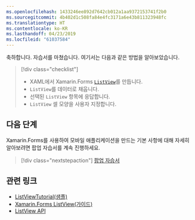 ```yaml
---
ms.openlocfilehash: 1433246ee892d7642cb012a1aa9372153741f2b0
ms.sourcegitcommit: 4b402d1c508fa84e4fc3171a6e43b811323948fc
ms.translationtype: HT
ms.contentlocale: ko-KR
ms.lasthandoff: 04/23/2019
ms.locfileid: "61037584"
---
```

축하합니다. 자습서를 마쳤습니다. 여기서는 다음과 같은 방법을 알아보았습니다.

> [!div class="checklist"]
> - XAML에서 Xamarin.Forms [`ListView`](xref:Xamarin.Forms.ListView)를 만듭니다.
> - `ListView`를 데이터로 채웁니다.
> - 선택된 `ListView` 항목에 응답합니다.
> - `ListView` 셀 모양을 사용자 지정합니다.

## <a name="next-steps"></a>다음 단계

Xamarin.Forms를 사용하여 모바일 애플리케이션을 만드는 기본 사항에 대해 자세히 알아보려면 팝업 자습서를 계속 진행하세요.

> [!div class="nextstepaction"]
> [팝업 자습서](~/get-started/tutorials/pop-ups/index.yml)

## <a name="related-links"></a>관련 링크

- [ListViewTutorial(샘플)](https://developer.xamarin.com/samples/xamarin-forms/GetStarted/Tutorials/ListViewTutorial)
- [Xamarin.Forms ListView(가이드)](~/xamarin-forms/user-interface/listview/index.md)
- [ListView API](xref:Xamarin.Forms.ListView)

